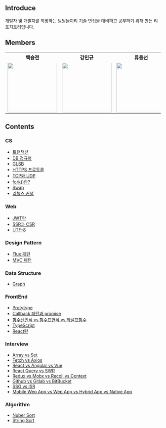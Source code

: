 ## Introduce
개발자 및 개발자를 희망하는 팀원들끼리 기술 면접을 대비하고 공부하기 위해 만든 리포지토리입니다.

## Members
<table>
  <th>백승전</th>
  <th>강민규</th>
  <th>류웅선</th>
  <tr>
    <td>
      <a target="_blank" href="https://github.com/baikseungjeon">
        <img
          width="160px"
          src="https://user-images.githubusercontent.com/85447054/194862402-399ff363-dff1-44c0-8294-5fa6602ab1b4.png"
        />
      </a>
    </td>
    <td>
      <a target="_blank" href="https://github.com/kagrin97">
        <img
          width="160px"
          src="https://user-images.githubusercontent.com/75124028/194712606-04d3ff01-49aa-4154-89a9-448109f21106.jpg"
        />
      </a>
    </td>
    <td>
      <a target="_blank" href="https://github.com/unsnruu">
        <img
          width="160px"
          src="https://avatars.githubusercontent.com/u/59273135?v=4"
        />
      </a>
    </td>
  </tr>
</table>
    
## Contents
### CS
  - [트랜잭션](https://github.com/BaikSeungJeon/Interview/blob/main/CS/DataBase/DB%20%EC%A0%95%EA%B7%9C%ED%98%95.md)
  - [DB 정규형](https://github.com/BaikSeungJeon/Interview/blob/main/CS/DataBase/%ED%8A%B8%EB%9E%9C%EC%9E%AD%EC%85%98.md)
  - [GLSB](https://github.com/BaikSeungJeon/Interview/blob/main/CS/Network/GLSB.md)
  - [HTTPS 프로토콜](https://github.com/BaikSeungJeon/Interview/blob/main/CS/Network/HTTPS%20%ED%94%84%EB%A1%9C%ED%86%A0%EC%BD%9C.md)
  - [TCP와 UDP](https://github.com/BaikSeungJeon/Interview/blob/main/CS/Network/TCP%EC%99%80%20UDP.md)
  - [fork()란?](https://github.com/BaikSeungJeon/Interview/blob/main/CS/OS/fork()%20%ED%95%A8%EC%88%98.md)
  - [Swap](https://github.com/BaikSeungJeon/Interview/blob/main/CS/OS/Swap.md)
  - [리눅스 커널](https://github.com/BaikSeungJeon/Interview/blob/main/CS/OS/리눅스%20커널.md)
### Web
  - [JWT란](https://github.com/BaikSeungJeon/Interview/blob/main/Web/JWT.md)
  - [SSR과 CSR](https://github.com/BaikSeungJeon/Interview/blob/main/Web/SSR%EA%B3%BC%20CSR.md)
  - [UTF-8](https://github.com/BaikSeungJeon/Interview/blob/main/Web/UTF-8.md)
### Design Pattern
  - [Flux 패턴](https://github.com/BaikSeungJeon/Interview/blob/main/Design%20Pattern/Flux%20%ED%8C%A8%ED%84%B4.md)
  - [MVC 패턴](https://github.com/BaikSeungJeon/Interview/blob/main/Design%20Pattern/MVC%20%ED%8C%A8%ED%84%B4.md)
### Data Structure
  - [Graph](https://github.com/BaikSeungJeon/Interview/blob/main/Data%20Structure/Graph.md)
### FrontEnd
  - [Protytype](https://github.com/BaikSeungJeon/Interview/blob/main/FrontEnd/JavaScript/Prototype.md)
  - [Callback 패턴과 promise](https://github.com/BaikSeungJeon/Interview/blob/main/FrontEnd/JavaScript/callback%20%ED%8C%A8%ED%84%B4%EA%B3%BC%20promise.md)
  - [함수선언식 vs 함수표현식 vs 화살표함수](https://github.com/BaikSeungJeon/Interview/blob/main/FrontEnd/JavaScript/%ED%95%A8%EC%88%98%EC%84%A0%EC%96%B8%EC%8B%9D%20vs%20%ED%95%A8%EC%88%98%ED%91%9C%ED%98%84%EC%8B%9D%20vs%20%ED%99%94%EC%82%B4%ED%91%9C%ED%95%A8%EC%88%98.md)
  - [TypeScript](https://github.com/BaikSeungJeon/Interview/blob/main/FrontEnd/JavaScript/TypeScript.md)
  - [React란](https://github.com/BaikSeungJeon/Interview/blob/main/FrontEnd/React/React%EB%9E%80%3F.md)
### Interview
  - [Array vs Set](https://github.com/BaikSeungJeon/Interview/blob/main/Interview/Array%20vs%20Set.md)
  - [Fetch vs Axios](https://github.com/BaikSeungJeon/Interview/blob/main/Interview/Fetch%20vs%20Axios.md)
  - [React vs Angular vs Vue](https://github.com/BaikSeungJeon/Interview/blob/main/Interview/React%20vs%20Angular%20vs%20Vue.md)
  - [React Query vs SWR](https://github.com/BaikSeungJeon/Interview/blob/main/Interview/React-query%20vs%20SWR.md)
  - [Redux vs Mobx vs Recoil vs Context](https://github.com/BaikSeungJeon/Interview/blob/main/Interview/Redux%20vs%20Mobx%20vs%20Recoil%20vs%20Context.md)
  - [Github vs Gitlab vs BitBucket](https://github.com/BaikSeungJeon/Interview/blob/main/Interview/GitHub%20vs%20GitLab%20vs%20BitBucket.md)
  - [SSG vs ISR](https://github.com/BaikSeungJeon/Interview/blob/main/Interview/SSG%20vs%20ISR.md)
  - [Mobile Wep App vs Wep App vs Hybrid App vs Native App](https://github.com/BaikSeungJeon/Interview/blob/main/Interview/Mobile%20Wep%20App%20vs%20Wep%20App%20vs%20Hybrid%20App%20vs%20Native%20App.md)
### Algorithm
  - [Nuber Sort](https://github.com/BaikSeungJeon/Interview/blob/main/Algorithm/Sort/Number%20Sort.md)
  - [String Sort](https://github.com/BaikSeungJeon/Interview/blob/main/Algorithm/Sort/String%20Sort.md)
